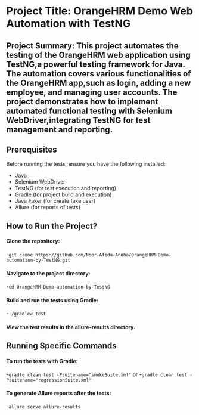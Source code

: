 # Project Title: OrangeHRM Demo Web Automation with TestNG
## Project Summary: This project automates the testing of the OrangeHRM web application using TestNG,a powerful testing framework for Java. The automation covers various functionalities of the OrangeHRM app,such as login, adding a new employee, and managing user accounts. The project demonstrates how to implement automated functional testing with Selenium WebDriver,integrating TestNG for test management and reporting.
## Prerequisites
Before running the tests, ensure you have the following installed:
- Java
- Selenium WebDriver
- TestNG (for test execution and reporting)
- Gradle (for project build and execution)
- Java Faker (for create fake user)
- Allure (for reports of tests)
## How to Run the Project?
#### Clone the repository:
-```git clone https://github.com/Noor-Afida-Annha/OrangeHRM-Demo-automation-by-TestNG.git```
#### Navigate to the project directory:
-```cd OrangeHRM-Demo-automation-by-TestNG```
#### Build and run the tests using Gradle:
-```./gradlew test```
#### View the test results in the allure-results directory.
## Running Specific Commands
#### To run the tests with Gradle:
-```gradle clean test -Psuitename="smokeSuite.xml"``` or
-```gradle clean test -Psuitename="regressionSuite.xml"```
#### To generate Allure reports after the tests:
-```allure serve allure-results```
